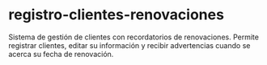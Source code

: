 # registro-clientes-renovaciones
Sistema de gestión de clientes con recordatorios de renovaciones. Permite registrar clientes, editar su información y recibir advertencias cuando se acerca su fecha de renovación.
